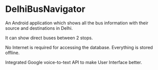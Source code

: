 # DelhiBusNavigator
An Android application which shows all the bus information with their source and destinations in Delhi.

It can show direct buses between 2 stops.

No Internet is required for accessing the database. Everything is stored offline.

Integrated Google voice-to-text API to make User Interface better.
